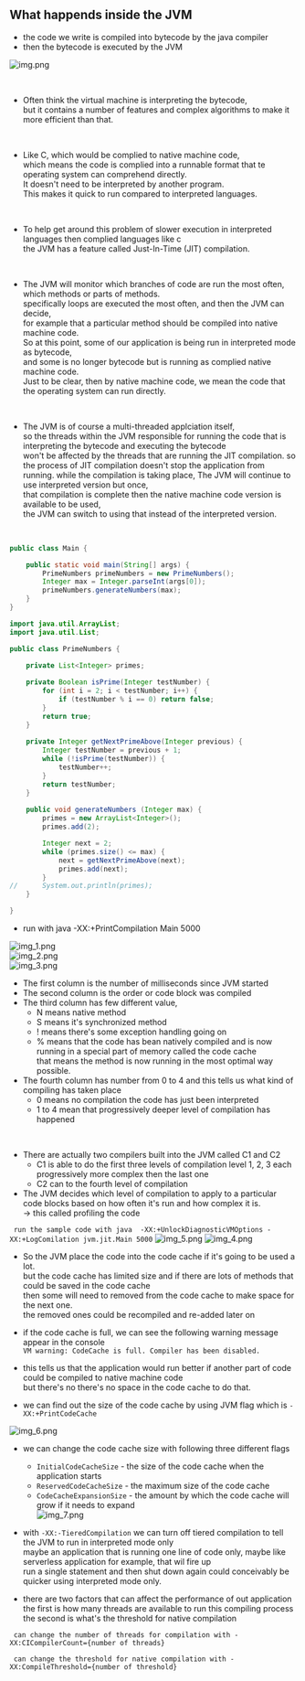 ## What happends inside the JVM
* the code we write is compiled into bytecode by the java compiler
* then the bytecode is executed by the JVM

![img.png](img.png)


<br />   

* Often think the virtual machine is interpreting the bytecode,   
 but it contains a number of features and complex algorithms to make it more efficient than that.


<br />   

* Like C, which would be complied to native machine code,  
  which means the code is complied into a runnable format that te operating system can comprehend directly.  
  It doesn't need to be interpreted by another program.  
  This makes it quick to run compared to interpreted languages.


<br />   

* To help get around this problem of slower execution in interpreted languages then complied languages like c  
  the JVM has a feature called Just-In-Time (JIT) compilation.


<br />   

* The JVM will monitor which branches of code are run the most often, which methods or parts of methods.  
  specifically loops are executed the most often, and then the JVM can decide,  
  for example that a particular method should be compiled into native machine code.  
  So at this point, some of our application is being run in interpreted mode as bytecode,  
  and some is no longer bytecode but is running as complied native machine code.  
  Just to be clear, then by native machine code, we mean the code that the operating system can run directly.

<br />   

* The JVM is of course a multi-threaded applciation itself,  
  so the threads within the JVM responsible for running the code that is interpreting the bytecode and executing the bytecode  
  won't be affected by the threads that are running the JIT compilation.
  so the process of JIT compilation doesn't stop the application from running.
  while the compilation is taking place, The JVM will continue to use interpreted version but once,  
  that compilation is complete then the native machine code version is available to be used,  
  the JVM can switch to using that instead of the interpreted version.

<br />   


```java
public class Main {

    public static void main(String[] args) {
        PrimeNumbers primeNumbers = new PrimeNumbers();
        Integer max = Integer.parseInt(args[0]);
        primeNumbers.generateNumbers(max);
    }
}
```

```java
import java.util.ArrayList;
import java.util.List;

public class PrimeNumbers {

	private List<Integer> primes;
	
	private Boolean isPrime(Integer testNumber) {
		for (int i = 2; i < testNumber; i++) {
			if (testNumber % i == 0) return false;
		}
		return true;
	}
	
	private Integer getNextPrimeAbove(Integer previous) {
		Integer testNumber = previous + 1;
		while (!isPrime(testNumber)) {
			testNumber++;
		}
		return testNumber;
	}
	
	public void generateNumbers (Integer max) {
		primes = new ArrayList<Integer>();
		primes.add(2);

		Integer next = 2;
		while (primes.size() <= max) {
			next = getNextPrimeAbove(next);
			primes.add(next);
		}
//		System.out.println(primes);
	}

}
```  
* run with java  -XX:+PrintCompilation Main 5000  

![img_1.png](img_1.png)  
![img_2.png](img_2.png)  
![img_3.png](img_3.png)

* The first column is the number of milliseconds since JVM started
* The second column is the order or code block was compiled
* The third column has few different value, 
  * N means native method
  * S means it's synchronized method
  * ! means there's some exception handling going on
  * % means that the code has bean natively compiled and is now running in a special part of memory called the code cache  
    that means the method is now running in the most optimal way possible.
* The fourth column has number from 0 to 4 and this tells us what kind of compiling has taken place
  * 0 means no compilation the code has just been interpreted
  * 1 to 4 mean that progressively deeper level of compilation has happened



<br />   

* There are actually two compilers built into the JVM called C1 and C2
  * C1 is able to do the first three levels of compilation level 1, 2, 3 each progressively more complex then the last one
  * C2 can to the fourth level of compilation 
* The JVM decides which level of compilation to apply to a particular code blocks based on how often it's run and how complex it is.  
  -> this called profiling the code  

` run the sample code with java  -XX:+UnlockDiagnosticVMOptions -XX:+LogComilation jvm.jit.Main 5000`
![img_5.png](img_5.png)
![img_4.png](img_4.png)


* So the JVM place the code into the code cache if it's going to be used a lot.  
  but the code cache has limited size and if there are lots of methods that could be saved in the code cache  
  then some will need to removed from the code cache to make space for the next one.  
  the removed ones could be recompiled and re-added later on

* if the code cache is full, we can see the following warning message appear in the console  
`VM warning: CodeCache is full. Compiler has been disabled.`  
* this tells us that the application would run better if another part of code could be compiled to native machine code  
  but there's no there's no space in the code cache to do that.
* we can find out the size of the code cache by using JVM flag which is `-XX:+PrintCodeCache`  

![img_6.png](img_6.png)

* we can change the code cache size with following three different flags
  * `InitialCodeCacheSize` - the size of the code cache when the application starts  
  * `ReservedCodeCacheSize`  - the maximum size of the code cache
  * `CodeCacheExpansionSize` - the amount by which the code cache will grow if it needs to expand  
![img_7.png](img_7.png)


* with `-XX:-TieredCompilation` we can turn off tiered compilation to tell the JVM to run in interpreted mode only  
  maybe an application that is running one line of code only, maybe like serverless application for example, that wil fire up  
  run a single statement and then shut down again could conceivably be quicker using interpreted mode only.

* there are two factors that can affect the performance of out application  
  the first is how many threads are available to run this compiling process  
  the second is what's the threshold for native compilation

` can change the number of threads for compilation with -XX:CICompilerCount={number of threads}`    

` can change the threshold for native compilation with -XX:CompileThreshold={number of threshold}`






